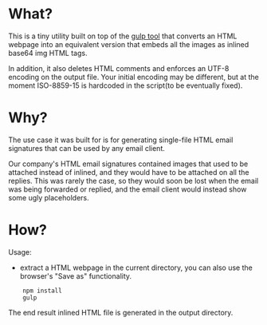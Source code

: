 # What?

This is a tiny utility built on top of the [gulp tool](http://gulpjs.com/) that
converts an HTML webpage into an equivalent version that embeds all the images
as inlined base64 img HTML tags.

In addition, it also deletes HTML comments and enforces an UTF-8 encoding on the
output file. Your initial encoding may be different, but at the moment
ISO-8859-15 is hardcoded in the script(to be eventually fixed).

# Why?

The use case it was built for is for generating single-file HTML email
signatures that can be used by any email client.

Our company's HTML email signatures contained images that used to be attached
instead of inlined, and they would have to be attached on all the replies. This
was rarely the case, so they would soon be lost when the email was being
forwarded or replied, and the email client would instead show some ugly
placeholders.

# How?

Usage:
- extract a HTML webpage in the current directory, you can also use the
  browser's "Save as" functionality.

```
    npm install
    gulp
```
The end result inlined HTML file is generated in the output directory.
